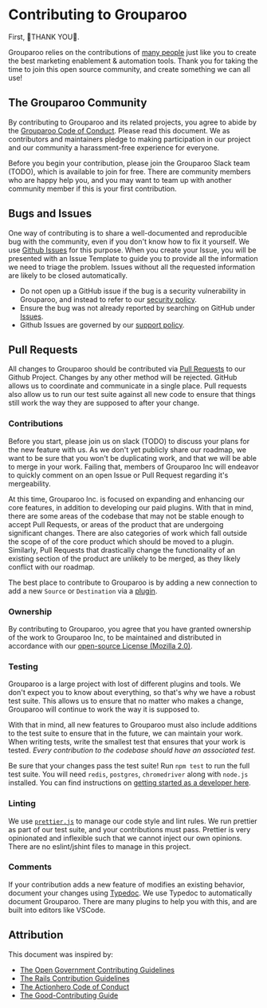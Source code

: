 # Contributing to Grouparoo

First, 🎉THANK YOU🎉.

Grouparoo relies on the contributions of [many people](https://github.com/grouparoo/grouparoo/graphs/contributors) just like you to create the best marketing enablement & automation tools. Thank you for taking the time to join this open source community, and create something we can all use!

## The Grouparoo Community

By contributing to Grouparoo and its related projects, you agree to abide by the [Grouparoo Code of Conduct](https://github.com/grouparoo/grouparoo/blob/master/CODE_OF_CONDUCT.md). Please read this document. We as contributors and maintainers pledge to making participation in our project and our community a harassment-free experience for everyone.

Before you begin your contribution, please join the Grouparoo Slack team (TODO), which is available to join for free. There are community members who are happy help you, and you may want to team up with another community member if this is your first contribution.

## Bugs and Issues

One way of contributing is to share a well-documented and reproducible bug with the community, even if you don't know how to fix it yourself. We use [Github Issues](https://github.com/grouparoo/grouparoo/issues) for this purpose. When you create your Issue, you will be presented with an Issue Template to guide you to provide all the information we need to triage the problem. Issues without all the requested information are likely to be closed automatically.

- Do not open up a GitHub issue if the bug is a security vulnerability in Grouparoo, and instead to refer to our [security policy](https://github.com/grouparoo/grouparoo/blob/master/.github/SECURITY.md).
- Ensure the bug was not already reported by searching on GitHub under [Issues](https://github.com/grouparoo/grouparoo/issues).
- Github Issues are governed by our [support policy](https://github.com/grouparoo/grouparoo/blob/master/.github/SUPPORT.md).

## Pull Requests

All changes to Grouparoo should be contributed via [Pull Requests](https://github.com/grouparoo/grouparoo/pulls) to our Github Project. Changes by any other method will be rejected. GitHub allows us to coordinate and communicate in a single place. Pull requests also allow us to run our test suite against all new code to ensure that things still work the way they are supposed to after your change.

### Contributions

Before you start, please join us on slack (TODO) to discuss your plans for the new feature with us. As we don't yet publicly share our roadmap, we want to be sure that you won't be duplicating work, and that we will be able to merge in your work. Failing that, members of Grouparoo Inc will endeavor to quickly comment on an open Issue or Pull Request regarding it's mergeability.

At this time, Grouparoo Inc. is focused on expanding and enhancing our core features, in addition to developing our paid plugins. With that in mind, there are some areas of the codebase that may not be stable enough to accept Pull Requests, or areas of the product that are undergoing significant changes. There are also categories of work which fall outside the scope of of the core product which should be moved to a plugin. Similarly, Pull Requests that drastically change the functionality of an existing section of the product are unlikely to be merged, as they likely conflict with our roadmap.

The best place to contribute to Grouparoo is by adding a new connection to add a new `Source` or `Destination` via a [plugin](https://github.com/grouparoo/grouparoo/tree/master/plugins/%40grouparoo).

### Ownership

By contributing to Grouparoo, you agree that you have granted ownership of the work to Grouparoo Inc, to be maintained and distributed in accordance with our [open-source License (Mozilla 2.0)](https://github.com/grouparoo/grouparoo/blob/master/LICENSE.txt).

### Testing

Grouparoo is a large project with lost of different plugins and tools. We don't expect you to know about everything, so that's why we have a robust test suite. This allows us to ensure that no matter who makes a change, Grouparoo will continue to work the way it is supposed to.

With that in mind, all new features to Grouparoo must also include additions to the test suite to ensure that in the future, we can maintain your work. When writing tests, write the smallest test that ensures that your work is tested. _Every contribution to the codebase should have an associated test._

Be sure that your changes pass the test suite! Run `npm test` to run the full test suite. You will need `redis`, `postgres`, `chromedriver` along with `node.js` installed. You can find instructions on [getting started as a developer here](https://github.com/grouparoo/grouparoo/blob/master/documents/development/getting-started.md).

### Linting

We use [`prettier.js`](https://prettier.io/) to manage our code style and lint rules. We run prettier as part of our test suite, and your contributions must pass. Prettier is very opinionated and inflexible such that we cannot inject our own opinions. There are no eslint/jshint files to manage in this project.

### Comments

If your contribution adds a new feature of modifies an existing behavior, document your changes using [Typedoc](https://typedoc.org/). We use Typedoc to automatically document Grouparoo. There are many plugins to help you with this, and are built into editors like VSCode.

## Attribution

This document was inspired by:

- [The Open Government Contributing Guidelines](https://github.com/opengovernment/opengovernment/blob/master/CONTRIBUTING.md)
- [The Rails Contribution Guidelines](https://github.com/rails/rails/blob/master/CONTRIBUTING.md)
- [The Actionhero Code of Conduct](https://github.com/actionhero/actionhero/blob/master/.github/CONTRIBUTING.md)
- [The Good-Contributing Guide](https://gist.github.com/PurpleBooth/b24679402957c63ec426)
